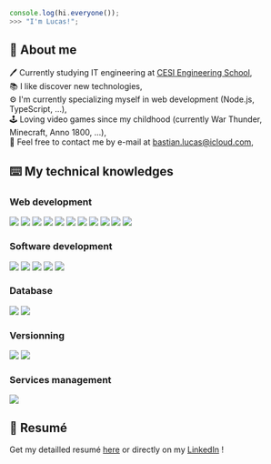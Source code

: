 ```js
console.log(hi.everyone());
>>> "I'm Lucas!";
```

## :man: About me

:pen: Currently studying IT engineering at [CESI Engineering School](https://cesi.fr),\
:books: I like discover new technologies,\
:gear: I'm currently specializing myself in web development (Node.js, TypeScript, ...),\
:joystick: Loving video games since my childhood (currently War Thunder, Minecraft, Anno 1800, ...),\
:email: Feel free to contact me by e-mail at [bastian.lucas@icloud.com](mailto:Lucas%20Bastian<bastian.lucas@icloud.com>),

## :keyboard: My technical knowledges

### Web development

![](https://img.shields.io/badge/HTML5-15153F?style=flat&logo=html5)
![](https://img.shields.io/badge/CSS3-15153F?style=flat&logo=css3)
![](https://img.shields.io/badge/SCSS-15153F?style=flat&logo=sass)
![](https://img.shields.io/badge/JavaScript-15153F?style=flat&logo=javascript)
![](https://img.shields.io/badge/TypeScript-15153F?style=flat&logo=typescript)
![](https://img.shields.io/badge/Vue.js-15153F?style=flat&logo=vuedotjs)
![](https://img.shields.io/badge/Webpack-15153F?style=flat&logo=webpack)
![](https://img.shields.io/badge/Node.js-15153F?style=flat&logo=node.js)
![](https://img.shields.io/badge/PHP-15153F?style=flat&logo=PHP)
![](https://img.shields.io/badge/Laravel-15153F?style=flat&logo=laravel)
![](https://img.shields.io/badge/Bootstrap-15153F?style=flat&logo=bootstrap)

### Software development

![](https://img.shields.io/badge/Python-15153F?style=flat&logo=python)
![](https://img.shields.io/badge/C++-15153F?style=flat&logo=cplusplus)
![](https://img.shields.io/badge/Arduino-15153F?style=flat&logo=arduino)
![](https://img.shields.io/badge/C%23-15153F?style=flat&logo=csharp)
![](https://img.shields.io/badge/.NET-15153F?style=flat&logo=dotnet)

### Database

![](https://img.shields.io/badge/MySql-15153F?style=flat&logo=mysql)
![](https://img.shields.io/badge/MongoDB-15153F?style=flat&logo=mongodb)

### Versionning

![](https://img.shields.io/badge/Github-15153F?style=flat&logo=github)
![](https://img.shields.io/badge/Gitlab-15153F?style=flat&logo=gitlab)

### Services management

![](https://img.shields.io/badge/Docker-15153F?style=flat&logo=docker)

## :pencil: Resumé

Get my detailled resumé [here](https://github.com/Ratibus11/Ratibus11/blob/main/RESUME.md) or directly on my [LinkedIn](https://linkedin.com/in/lucas-bastian) !
